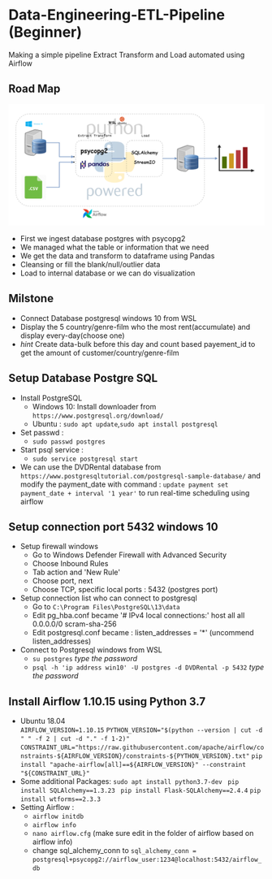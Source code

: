 # Data-Engineering-ETL-Pipeline (Beginner)
Making a simple pipeline Extract Transform and Load automated using Airflow

## Road Map

<p align="center">
  <img width="640" src="https://github.com/syrico/Data-Engineering-ETL-Pipeline/blob/main/ETL_project.png?raw=true" alt="Sublime's custom image"/>
</p>


* First we ingest database postgres with psycopg2
* We managed what the table or information that we need
* We get the data and transform to dataframe using Pandas
* Cleansing or fill the blank/null/outlier data
* Load to internal database or we can do visualization

## Milstone
* Connect Database postgresql windows 10 from WSL
* Display the 5 country/genre-film who the most rent(accumulate) and display every-day(choose one)
* *hint* Create data-bulk before this day and count based payement_id to get the amount of customer/country/genre-film

## Setup Database Postgre SQL
* Install PostgreSQL
  * Windows 10: Install downloader from `https://www.postgresql.org/download/`
  * Ubuntu : `sudo apt update`,`sudo apt install postgresql`
* Set passwd :
  * `sudo passwd postgres`
* Start psql service :
  * `sudo service postgresql start`
* We can use the DVDRental database from `https://www.postgresqltutorial.com/postgresql-sample-database/` and modify the payment_date with command :
`update payment set payment_date + interval '1 year'` to run real-time scheduling using airflow


## Setup connection port 5432 windows 10
* Setup firewall windows 
  * Go to Windows Defender Firewall with Advanced Security
  * Choose Inbound Rules
  * Tab action and 'New Rule'
  * Choose port, next
  * Choose TCP, specific local ports : 5432 (postgres port)
* Setup connection list who can connect to postgresql
  * Go to `C:\Program Files\PostgreSQL\13\data`
  * Edit pg_hba.conf became 
    '# IPv4 local connections:'
    host    all             all             0.0.0.0/0    	        scram-sha-256
  * Edit postgresql.conf became :
    listen_addresses = '*' (uncommend listen_addresses)
* Connect to Postgresql windows from WSL
  * `su postgres` 
    *type the password*
  * `psql -h 'ip address win10' -U postgres -d DVDRental -p 5432` 
    *type the password*
    
## Install Airflow 1.10.15 using Python 3.7
  *  Ubuntu 18.04   
      `AIRFLOW_VERSION=1.10.15`
      `PYTHON_VERSION="$(python --version | cut -d " " -f 2 | cut -d "." -f 1-2)"`
      `CONSTRAINT_URL="https://raw.githubusercontent.com/apache/airflow/constraints-${AIRFLOW_VERSION}/constraints-${PYTHON_VERSION}.txt"`
      `pip install "apache-airflow[all]==${AIRFLOW_VERSION}" --constraint "${CONSTRAINT_URL}"`
  *  Some additional Packages:
     `sudo apt install python3.7-dev `
     `pip install SQLAlchemy==1.3.23 `
     `pip install Flask-SQLAlchemy==2.4.4`
     `pip install wtforms==2.3.3`
  *  Setting Airflow :
      * `airflow initdb`
      * `airflow info`
      * `nano airflow.cfg` (make sure edit in the folder of airflow based on airflow info)
      * change sql_alchemy_conn to `sql_alchemy_conn = postgresql+psycopg2://airflow_user:1234@localhost:5432/airflow_db`

